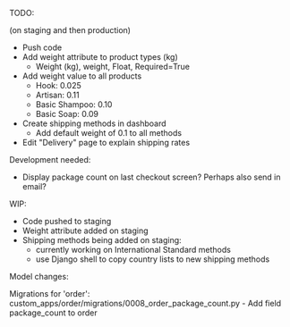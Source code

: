 TODO:

(on staging and then production)

* Push code
* Add weight attribute to product types (kg)
  * Weight (kg), weight, Float, Required=True
* Add weight value to all products
  * Hook: 0.025
  * Artisan: 0.11
  * Basic Shampoo: 0.10
  * Basic Soap: 0.09
* Create shipping methods in dashboard
  * Add default weight of 0.1 to all methods
* Edit "Delivery" page to explain shipping rates

Development needed:
* Display package count on last checkout screen? Perhaps also send in email?

WIP:

* Code pushed to staging
* Weight attribute added on staging
* Shipping methods being added on staging:
  * currently working on International Standard methods
  * use Django shell to copy country lists to new shipping methods
  
  
  
Model changes: 

Migrations for 'order':
  custom_apps/order/migrations/0008_order_package_count.py
    - Add field package_count to order

